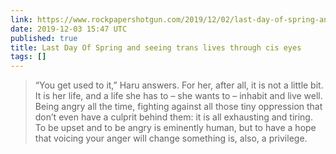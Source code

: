 ```yaml
---
link: https://www.rockpapershotgun.com/2019/12/02/last-day-of-spring-and-seeing-trans-lives-through-cis-eyes/
date: 2019-12-03 15:47 UTC
published: true
title: Last Day Of Spring and seeing trans lives through cis eyes
tags: []
---
```


> “You get used to it,” Haru answers. For her, after all, it is not a little bit. It is her life, and a life she has to – she wants to – inhabit and live well. Being angry all the time, fighting against all those tiny oppression that don’t even have a culprit behind them: it is all exhausting and tiring. To be upset and to be angry is eminently human, but to have a hope that voicing your anger will change something is, also, a privilege.
